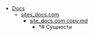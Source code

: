 - <a href = "E:\Node_projects\Node_Way\NBase\_Md\_Index\_I_level\Part_I\content\Docs\cat.Docs\dir.Docs.md">Docs</a>
    - <a href = "E:\Node_projects\Node_Way\NBase\_Md\_Index\_I_level\Part_I\content\Docs\sites_docs.com\cat.sites_docs.com\dir.sites_docs.com.md">sites_docs.com</a>
        - <a href = "E:\Node_projects\Node_Way\NBase\_Md\_Index\_I_level\Part_I\content\Docs\sites_docs.com\site_docs.com copy.md">site_docs.com copy.md</a>
            - *# Сущности
    
